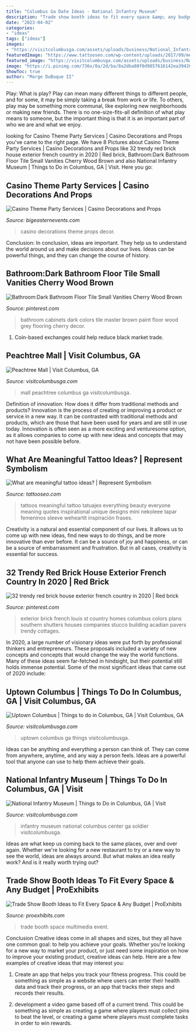 ```yaml
---
title: "Columbus Ga Date Ideas - National Infantry Museum"
description: "Trade show booth ideas to fit every space &amp; any budget"
date: "2023-04-02"
categories:
- "ideas"
tags: ["ideas"]
images:
- "https://visitcolumbusga.com/assets/uploads/business/National_Infantry_Museum1.jpg"
featuredImage: "https://www.tattooseo.com/wp-content/uploads/2017/09/meaningful-tattoos-26.jpg"
featured_image: "https://visitcolumbusga.com/assets/uploads/business/National_Infantry_Museum1.jpg"
image: "https://i.pinimg.com/736x/8a/2d/ba/8a2dba80f0d9857616142ea39426fdd4.jpg"
ShowToc: true
author: "Marge DuBuque II"
---
```



Play: What is play?
Play can mean many different things to different people, and for some, it may be simply taking a break from work or life. To others, play may be something more communal, like exploring new neighborhoods or making new friends. There is no one-size-fits-all definition of what play means to someone, but the important thing is that it is an important part of who we are and what we enjoy.

	

		
looking for Casino Theme Party Services | Casino Decorations and Props you've came to the right page. We have 8 Pictures about Casino Theme Party Services | Casino Decorations and Props like 32 trendy red brick house exterior french country in 2020 | Red brick, Bathroom:Dark Bathroom Floor Tile Small Vanities Cherry Wood Brown and also National Infantry Museum | Things to Do in Columbus, GA | Visit. Here you go:
		
    
## Casino Theme Party Services | Casino Decorations And Props

<img loading=lazy src="http://www.bigeasternevents.com/images/casino-decor1.jpg" onerror="this.onerror=null;this.src='https://tse1.mm.bing.net/th?id=OIP.AIToMWxAo70o6j4OBUfZ1wHaG4&amp;pid=15.1';" alt="Casino Theme Party Services | Casino Decorations and Props">

_Source: bigeasternevents.com_

>casino decorations theme props decor. 

	

Conclusion:
In conclusion, ideas are important. They help us to understand the world around us and make decisions about our lives. Ideas can be powerful things, and they can change the course of history.

    
## Bathroom:Dark Bathroom Floor Tile Small Vanities Cherry Wood Brown

<img loading=lazy src="https://i.pinimg.com/originals/b2/55/6d/b2556daa43f955922e20288c48d9fbfa.jpg" onerror="this.onerror=null;this.src='https://tse1.mm.bing.net/th?id=OIP.m--JIY51IWzK71zWEA8gZAHaM_&amp;pid=15.1';" alt="Bathroom:Dark Bathroom Floor Tile Small Vanities Cherry Wood Brown">

_Source: pinterest.com_

>bathroom cabinets dark colors tile master brown paint floor wood grey flooring cherry decor. 

	

1. Coin-based exchanges could help reduce black market trade.

    
## Peachtree Mall | Visit Columbus, GA

<img loading=lazy src="https://visitcolumbusga.com/assets/uploads/business/Peachtree_Mall_Update_Pic2.jpg" onerror="this.onerror=null;this.src='https://tse3.mm.bing.net/th?id=OIP.vsecFnLpoeNe9_0lEZpZ_wHaE7&amp;pid=15.1';" alt="Peachtree Mall | Visit Columbus, GA">

_Source: visitcolumbusga.com_

>mall peachtree columbus ga visitcolumbusga. 

	

Definition of innovation: How does it differ from traditional methods and products?
Innovation is the process of creating or improving a product or service in a new way. It can be contrasted with traditional methods and products, which are those that have been used for years and are still in use today. Innovation is often seen as a more exciting and venturesome option, as it allows companies to come up with new ideas and concepts that may not have been possible before.

    
## What Are Meaningful Tattoo Ideas? | Represent Symbolism

<img loading=lazy src="https://www.tattooseo.com/wp-content/uploads/2017/09/meaningful-tattoos-26.jpg" onerror="this.onerror=null;this.src='https://tse1.mm.bing.net/th?id=OIP.5Zc5n7k57e9W5hAvXRvekwHaHa&amp;pid=15.1';" alt="What are meaningful tattoo ideas? | Represent Symbolism">

_Source: tattooseo.com_

>tattoos meaningful tattoo tatuajes everything beauty everyone meaning quotes inspirational unique designs mini nekoleee tapar femeninos sleeve weheartit inspiración frases. 

	

Creativity is a natural and essential component of our lives. It allows us to come up with new ideas, find new ways to do things, and be more innovative than ever before. It can be a source of joy and happiness, or can be a source of embarrassment and frustration. But in all cases, creativity is essential for success.

    
## 32 Trendy Red Brick House Exterior French Country In 2020 | Red Brick

<img loading=lazy src="https://i.pinimg.com/736x/8a/2d/ba/8a2dba80f0d9857616142ea39426fdd4.jpg" onerror="this.onerror=null;this.src='https://tse3.mm.bing.net/th?id=OIP.jpnNod5azl11XL0L67778wAAAA&amp;pid=15.1';" alt="32 trendy red brick house exterior french country in 2020 | Red brick">

_Source: pinterest.com_

>exterior brick french louis st country homes columbus colors plans southern shutters houses companies stucco building acadian pavers trendy cottages. 

	

In 2020, a large number of visionary ideas were put forth by professional thinkers and entrepreneurs. These proposals included a variety of new concepts and concepts that would change the way the world functions. Many of these ideas seem far-fetched in hindsight, but their potential still holds immense potential. Some of the most significant ideas that came out of 2020 include: 

    
## Uptown Columbus | Things To Do In Columbus, GA | Visit Columbus, GA

<img loading=lazy src="http://visitcolumbusga.com/assets/uploads/business/Uptown_1.jpg" onerror="this.onerror=null;this.src='https://tse2.mm.bing.net/th?id=OIP.niAEfgB6CRps8jMg08qBNQHaE7&amp;pid=15.1';" alt="Uptown Columbus | Things to do in Columbus, GA | Visit Columbus, GA">

_Source: visitcolumbusga.com_

>uptown columbus ga things visitcolumbusga. 

	

Ideas can be anything and everything a person can think of. They can come from anywhere, anytime, and any way a person feels. Ideas are a powerful tool that anyone can use to help them achieve their goals.

    
## National Infantry Museum | Things To Do In Columbus, GA | Visit

<img loading=lazy src="https://visitcolumbusga.com/assets/uploads/business/National_Infantry_Museum1.jpg" onerror="this.onerror=null;this.src='https://tse2.mm.bing.net/th?id=OIP.gJDd5yy9y5xIUVbjRBVgHQHaKY&amp;pid=15.1';" alt="National Infantry Museum | Things to Do in Columbus, GA | Visit">

_Source: visitcolumbusga.com_

>infantry museum national columbus center ga soldier visitcolumbusga. 

	

Ideas are what keep us coming back to the same places, over and over again. Whether we're looking for a new restaurant to try or a new way to see the world, ideas are always around. But what makes an idea really work? And is it really worth trying out?

    
## Trade Show Booth Ideas To Fit Every Space &amp; Any Budget | ProExhibits

<img loading=lazy src="https://www.proexhibits.com/wp-content/uploads/Pro-Cisco_Umbrella_Airstream-RSA2018-4377-300-1.jpg" onerror="this.onerror=null;this.src='https://tse1.mm.bing.net/th?id=OIP.IOSW0ihGdpMEFNDmDWV1AgHaE7&amp;pid=15.1';" alt="Trade Show Booth Ideas to Fit Every Space &amp; Any Budget | ProExhibits">

_Source: proexhibits.com_

>trade booth space multimedia event. 

	

Conclusion
Creative ideas come in all shapes and sizes, but they all have one common goal: to help you achieve your goals. Whether you're looking for a new way to market your product, or just need some inspiration on how to improve your existing product, creative ideas can help. Here are a few examples of creative ideas that may interest you: 
1. Create an app that helps you track your fitness progress. This could be something as simple as a website where users can enter their health data and track their progress, or an app that tracks their steps and records their results.

2. development a video game based off of a current trend. This could be something as simple as creating a game where players must collect pins to beat the level, or creating a game where players must complete tasks in order to win rewards.


